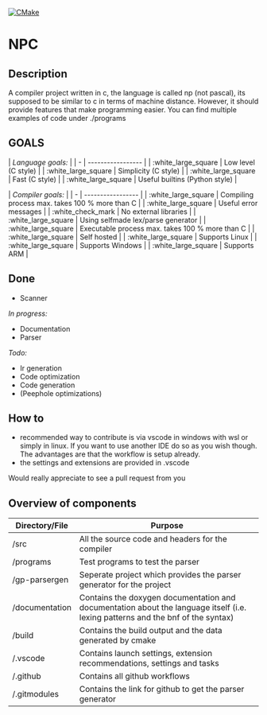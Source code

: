 [![CMake](https://github.com/m-heim/Npc/actions/workflows/cmake.yml/badge.svg)](https://github.com/m-heim/Npc/actions/workflows/cmake.yml)

# NPC

## Description

A compiler project written in c, the language is called np (not pascal), its supposed to be similar to c in terms of machine distance. However, it should provide features that make programming easier.
You can find multiple examples of code under ./programs


## GOALS

| <td colspan=2> *Language goals:* |
| - | ----------------- |
| :white_large_square | Low level (C style) |
| :white_large_square | Simplicity (C style) |
| :white_large_square | Fast (C style) |
| :white_large_square | Useful builtins (Python style) |

| <td colspan=2> *Compiler goals:* |
| - | ----------------- |
| :white_large_square   | Compiling process max. takes 100 % more than C |
| :white_large_square   | Useful error messages |
| :white_check_mark     | No external libraries |
| :white_large_square   | Using selfmade lex/parse generator |
| :white_large_square   | Executable process max. takes 100 % more than C |
| :white_large_square   | Self hosted |
| :white_large_square   | Supports Linux |
| :white_large_square   | Supports Windows |
| :white_large_square   | Supports ARM |

## Done

- Scanner

*In progress:*
- Documentation
- Parser
  
*Todo:*
- Ir generation
- Code optimization
- Code generation
- (Peephole optimizations)

## How to
- recommended way to contribute is via vscode in windows with wsl or simply in linux. If you want to use another IDE do so as you wish though. The advantages are that the workflow is setup already.
- the settings and extensions are provided in .vscode

Would really appreciate to see a pull request from you

## Overview of components

| Directory/File | Purpose |
| ---------------|-------- |
| /src           | All the source code and headers for the compiler |
| /programs      | Test programs to test the parser |
| /gp-parsergen  | Seperate project which provides the parser generator for the project |
| /documentation | Contains the doxygen documentation and documentation about the language itself (i.e. lexing patterns and the bnf of the syntax) |
| /build         | Contains the build output and the data generated by cmake |
| /.vscode       | Contains launch settings, extension recommendations, settings and tasks |
| /.github       | Contains all github workflows |
| /.gitmodules   | Contains the link for github to get the parser generator |